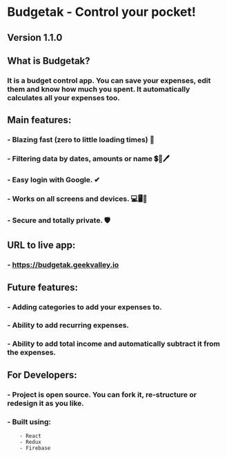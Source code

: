 # Budgetak - Control your pocket!
## Version 1.1.0

## What is Budgetak?
### It is a budget control app. You can save your expenses, edit them and know how much you spent. It automatically calculates all your expenses too.

## Main features:
### - Blazing fast (zero to little loading times) 🚀
### - Filtering data by dates, amounts or name 💲📆🖊
### - Easy login with Google. ✔
### - Works on all screens and devices. 💻🖥📱
### - Secure and totally private. 🛡

## URL to live app:
### - https://budgetak.geekvalley.io

## Future features:
### - Adding categories to add your expenses to.
### - Ability to add recurring expenses.
### - Ability to add total income and automatically subtract it from the expenses.

## For Developers:
### - Project is open source. You can fork it, re-structure or redesign it as you like.
### - Built using:
        - React
        - Redux
        - Firebase